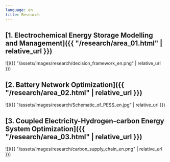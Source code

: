 ```yaml
---
language: en
title: Research
---
```

## [1. Electrochemical Energy Storage Modelling and Management]({{ "/research/area_01.html" | relative_url }})

![]({{ "/assets/images/research/decision_framework_en.png" | relative_url }})

## [2. Battery Network Optimization]({{ "/research/area_02.html" | relative_url }})

![]({{ "/assets/images/research/Schematic_of_PESS_en.jpg" | relative_url }})

## [3. Coupled Electricity-Hydrogen-carbon Energy System Optimization]({{ "/research/area_03.html" | relative_url }})

![]({{ "/assets/images/research/carbon_supply_chain_en.png" | relative_url }})
